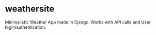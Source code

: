 # weathersite
 Minimalistic Weather App made in Django. Works with API calls and User login/authentication.
